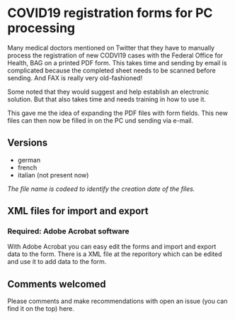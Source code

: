 # COVID19 registration forms for PC processing

Many medical doctors mentioned on Twitter that they have to manually process the registration of new CODVI19 cases with the Federal Office for Health, BAG on a printed PDF form. This takes time and sending by email is complicated because the completed sheet needs to be scanned before sending. And FAX is really very old-fashioned!

Some noted that they would suggest and help establish an electronic solution. But that also takes time and needs training in how to use it.

This gave me the idea of ​​expanding the PDF files with form fields. This new files can then now be filled in on the PC und sending via e-mail.

## Versions

<ul>
<li>german</li>
<li>french</li>
<li>italian (not present now)</li>
</ul>

<em>The file name is codeed to identify the creation date of the files. </em>

## XML files for import and export

### Required: Adobe Acrobat software

With Adobe Acrobat you can easy edit the forms and import and export data to the form. There is a XML file at the reporitory which can be edited and use it to add data to the form.

## Comments welcomed

Please comments and make recommendations with open an issue (you can find it on the top) here.

